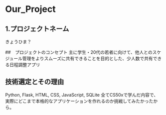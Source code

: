 # Our_Project
## 1.プロジェクトネーム
きょうひま？

##　プロジェクトのコンセプト
主に学生・20代の若者に向けて、他人とのスケジュール管理をよりスムーズに共有できることを目的とした、少人数で共有できる日程調整アプリ

## 技術選定とその理由
Python, Flask, HTML, CSS, JavaScript, SQLite
全てCS50xで学んだ内容で、実際にどこまで本格的なアプリケーションを作れるのか挑戦してみたかったから。

